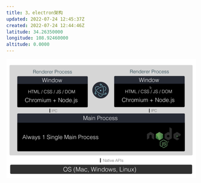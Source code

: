 ```yaml
---
title: 3，electron架构
updated: 2022-07-24 12:45:37Z
created: 2022-07-24 12:44:46Z
latitude: 34.26350000
longitude: 108.92460000
altitude: 0.0000
---
```


![d35f54a8fe9984ea3587d22dca5d7735.png](../_resources/d35f54a8fe9984ea3587d22dca5d7735.png)